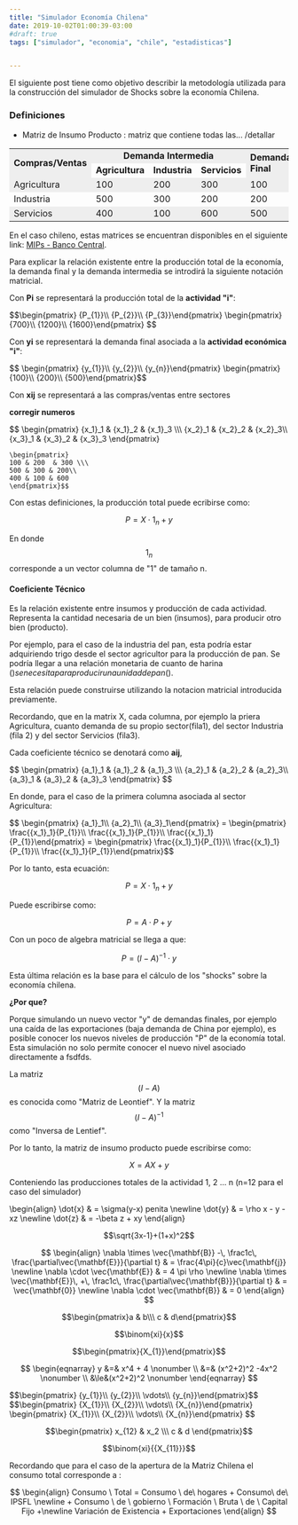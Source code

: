 ```yaml
---
title: "Simulador Economía Chilena"
date: 2019-10-02T01:00:39-03:00
#draft: true
tags: ["simulador", "economia", "chile", "estadisticas"]


---
```






El siguiente post tiene como objetivo describir la metodología
utilizada para la construcción del simulador de Shocks sobre la economía Chilena.
</p>
<!--more-->




<script type="text/javascript" src="https://cdnjs.cloudflare.com/ajax/libs/mathjax/2.7.1/MathJax.js?config=TeX-AMS-MML_HTMLorMML">
</script>

<h3>Definiciones</h3>

<style>
.zebra-striping tbody tr:nth-child(odd) {
  background: #eee;
}
</style>

<div class="ox-hugo-table zebra-striping sane-table">
<div></div>



* Matriz de Insumo Producto : matriz que contiene todas las... /detallar
<table>
	<tbody>
		<tr>
			<td rowspan="2"><b>Compras/Ventas</b></td>
			<td colspan="3"><b><center>Demanda Intermedia</center></b></td>
			<td rowspan="2"><b>Demanda Final</b></td>
			<td rowspan="2"><b>Producción Bruta</b></td>
		</tr>
		<tr>
			<td><b>Agricultura</b></td>
			<td><b>Industria</b></td>
			<td><b>Servicios</b></td>
		</tr>
		<tr>
			<td>Agricultura</td>
			<td>100</td>
			<td>200</td>
			<td>300</td>
			<td>100</td>
			<td>700</td>
		</tr>
		<tr>
			<td>Industria</td>
			<td>500</td>
			<td>300</td>
			<td>200</td>
			<td>200</td>
			<td>1200</td>
		</tr>
		<tr>
			<td>Servicios</td>
			<td>400</td>
			<td>100</td>
			<td>600</td>
			<td>500</td>
			<td>1600</td>
		</tr>
	</tbody>
</table>



En el caso chileno, estas matrices se encuentran disponibles en el siguiente link:  [MIPs - Banco Central](https://si3.bcentral.cl/estadisticas/Principal1/Informes/anuarioCCNN/index_anuario_CCNN_2018.html?chapterIdx=-1&curSubCat=-1 "Title").


Para explicar la relación existente entre la producción total de la economía, la demanda final y la demanda intermedia se introdirá la siguiente notación matricial.

Con **Pi** se representará la producción total de la **actividad "i"**: 




<div>$$\begin{pmatrix}
	{P_{1}}\\
	{P_{2}}\\
	{P_{3}}\end{pmatrix}
	\begin{pmatrix}
	{700}\\
	{1200}\\
	{1600}\end{pmatrix}
	$$
</div>



Con **yi** se representará la demanda final asociada a la **actividad económica "i"**:




<div>$$
	\begin{pmatrix}
	{y_{1}}\\
	{y_{2}}\\
	{y_{n}}\end{pmatrix}
	\begin{pmatrix}
	{100}\\
	{200}\\
	{500}\end{pmatrix}$$
</div>

Con **xij** se representará a las compras/ventas entre sectores

**corregir numeros**

<div>$$
	\begin{pmatrix}
    {x_1}_1 & {x_1}_2  & {x_1}_3 \\\ 
    {x_2}_1 & {x_2}_2 & {x_2}_3\\
    {x_3}_1 & {x_3}_2 & {x_3}_3 
    \end{pmatrix}

    \begin{pmatrix}
    100 & 200  & 300 \\\ 
    500 & 300 & 200\\
    400 & 100 & 600 
    \end{pmatrix}$$
</div>

Con estas definiciones, la producción total puede ecribirse como:

$$P = X \cdot 1_{n}  + y $$

En donde $$1_{n}$$ corresponde a un vector columna de "1" de tamaño n.


<h4>Coeficiente Técnico</h4>

Es la relación existente entre insumos y producción de cada actividad. Representa la cantidad necesaria de un bien (insumos), para producir otro bien (producto).

Por ejemplo, para el caso de la industria del pan, esta podría estar adquiriendo trigo desde el sector agricultor para la producción de pan. Se podría llegar a una relación monetaria de cuanto de harina ($) se necesita para producir una unidad de pan($).

Esta relación puede construirse utilizando la notacion matricial introducida previamente.

Recordando, que en la matrix X, cada columna, por ejemplo la priera Agricultura, cuanto demanda de su propio sector(fila1), del sector Industria (fila 2) y del sector Servicios (fila3).

Cada coeficiente técnico se denotará como **aij**, 


<div>$$
	\begin{pmatrix}
    {a_1}_1 & {a_1}_2  & {a_1}_3 \\\ 
    {a_2}_1 & {a_2}_2 & {a_2}_3\\
    {a_3}_1 & {a_3}_2 & {a_3}_3 
    \end{pmatrix}
$$
</div>

En donde, para el caso de la primera columna asociada al sector Agricultura:


<div>$$
	\begin{pmatrix}
	{a_1}_1\\
	{a_2}_1\\
	{a_3}_1\end{pmatrix}
	=
	\begin{pmatrix}
	\frac{{x_1}_1}{P_{1}}\\
	\frac{{x_1}_1}{P_{1}}\\
	\frac{{x_1}_1}{P_{1}}\end{pmatrix}
	=
	\begin{pmatrix}
	\frac{{x_1}_1}{P_{1}}\\
	\frac{{x_1}_1}{P_{1}}\\
	\frac{{x_1}_1}{P_{1}}\end{pmatrix}$$
</div>


Por lo tanto, esta ecuación:


$$P = X \cdot 1_{n}  + y $$

Puede escribirse como:

$$P = A \cdot P  + y $$

Con un poco de algebra matricial se llega a que:


$$P = (I-A)^{-1} \cdot y $$

Esta última relación es la base para el cálculo de los "shocks" sobre la economía chilena.

**¿Por que?**

Porque simulando un nuevo vector "y" de demandas finales, por ejemplo una caída de las exportaciones (baja demanda de China por ejemplo), es posible conocer los nuevos niveles de producción "P" de la economía total. Esta simulación no solo permite conocer el nuevo nivel asociado directamente a fsdfds.



La matriz $$(I-A)$$ es conocida como "Matriz de Leontief".
Y la matriz $$(I-A)^{-1}$$ como "Inversa de Lentief".


















Por lo tanto, la matriz de insumo producto puede escribirse como:

$$X = AX + y $$

Conteniendo las producciones totales de la actividad 1, 2 ... n (n=12 para el caso del simulador)








\begin{align}
\dot{x} & = \sigma(y-x) penita \newline
\dot{y} & = \rho x - y - xz \newline
\dot{z} & = -\beta z + xy
\end{align}


$$\sqrt{3x-1}+(1+x)^2$$


$$
\begin{align}
  \nabla \times \vec{\mathbf{B}} -\, \frac1c\, \frac{\partial\vec{\mathbf{E}}}{\partial t} & = \frac{4\pi}{c}\vec{\mathbf{j}} \newline
  \nabla \cdot \vec{\mathbf{E}} & = 4 \pi \rho \newline
  \nabla \times \vec{\mathbf{E}}\, +\, \frac1c\, \frac{\partial\vec{\mathbf{B}}}{\partial t} & = \vec{\mathbf{0}} \newline
  \nabla \cdot \vec{\mathbf{B}} & = 0
\end{align}
$$



$$\begin{pmatrix}a & b\\\ c & d\end{pmatrix}$$

$$\binom{xi}{x}$$





$$\begin{pmatrix}{X_{1}}\end{pmatrix}$$


$$
\begin{eqnarray} 
y &=& x^4 + 4      \nonumber \\
  &=& (x^2+2)^2 -4x^2 \nonumber \\
  &\le&(x^2+2)^2    \nonumber
\end{eqnarray} 
$$


<div>$$\begin{pmatrix}
	{y_{1}}\\
	{y_{2}}\\
	\vdots\\
	{y_{n}}\end{pmatrix}$$
</div>



<div>$$\begin{pmatrix}
	{X_{1}}\\
	{X_{2}}\\
	\vdots\\
	{X_{n}}\end{pmatrix}
	\begin{pmatrix}
	{X_{1}}\\
	{X_{2}}\\
	\vdots\\
	{X_{n}}\end{pmatrix}
	$$
</div>


$$\begin{pmatrix} x_{12} & x_2 \\\ 
c & d
\end{pmatrix}$$

$$\binom{xi}{{X_{11}}}$$



Recordando que para el caso de la apertura de la Matriz Chilena el consumo total corresponde a :



$$
	\begin{align}
	Consumo \ Total = Consumo \ de\ hogares + Consumo\ de\ IPSFL  \newline + 
	Consumo \ de \ gobierno \ Formación \ Bruta \ de \ Capital Fijo +\newline  
	Variación de Existencia + Exportaciones
	\end{align}
$$
